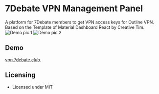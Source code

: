 # 7Debate VPN Management Panel
A platform for 7Debate members to get VPN access keys for Outline VPN.  
Based on the Template of Material Dashboard React by Creative Tim.
![Demo pic 1](/src/assets/img/demo_1.jpg "Dashboard page")
![Demo pic 2](/src/assets/img/demo_2.png "Status page")
## Demo


[vpn.7debate.club](http://vpn.7debate.club).


## Licensing

- Licensed under MIT
